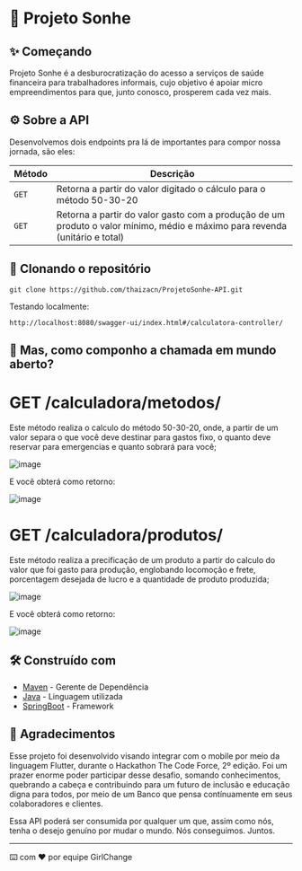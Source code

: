# 🚀 Projeto Sonhe

## ✨ Começando
Projeto Sonhe é a desburocratização do acesso a serviços de saúde financeira para trabalhadores informais, cujo objetivo é apoiar micro empreendimentos para que, junto conosco, prosperem cada vez mais. 

## ⚙️ Sobre a API 
Desenvolvemos dois endpoints pra lá de importantes para compor nossa jornada, são eles:

| Método | Descrição 
|---|---
| `GET` | Retorna a partir do valor digitado o cálculo para o método 50-30-20 
| `GET` | Retorna a partir do valor gasto com a produção de um produto o valor mínimo, médio e máximo para revenda (unitário e total) 

## 💾 Clonando o repositório

```git clone https://github.com/thaizacn/ProjetoSonhe-API.git```

Testando localmente:

```http://localhost:8080/swagger-ui/index.html#/calculatora-controller/```

## 🤔 Mas, como componho a chamada em mundo aberto?

# GET /calculadora/metodos/

Este método realiza o calculo do método 50-30-20, onde, a partir de um valor separa o que você deve destinar para gastos fixo, o quanto deve reservar para emergencias e quanto sobrará para você;

![image](https://user-images.githubusercontent.com/77704621/200193474-99484ffb-6edb-41dd-b9ca-be678c300ae3.png)

 E você obterá como retorno: 
 
![image](https://user-images.githubusercontent.com/77704621/200193598-030b1ddf-bc36-4ea3-9c17-4678038d25a0.png)

# GET /calculadora/produtos/

Este método realiza a precificação de um produto a partir do calculo do valor que foi gasto para produção, englobando locomoção e frete, porcentagem desejada de lucro  e a quantidade de produto produzida;

![image](https://user-images.githubusercontent.com/77704621/200193771-ad00a636-87ae-45ee-ade9-9d56a1352a13.png)

E você obterá como retorno: 

![image](https://user-images.githubusercontent.com/77704621/200193847-02107285-837b-43d7-a6c0-7b22b62eea89.png)


## 🛠️ Construído com

* [Maven](https://maven.apache.org/) - Gerente de Dependência
* [Java](https://www.java.com/pt-BR/) - Linguagem utilizada
* [SpringBoot](https://spring.io) - Framework 

## 🎁 Agradecimentos

Esse projeto foi desenvolvido visando integrar com o mobile por meio da linguagem Flutter, durante o Hackathon The Code Force, 2º edição.
Foi um prazer enorme poder participar desse desafio, somando conhecimentos, quebrando a cabeça e contribuindo para um futuro de inclusão e educação digna para todos, por meio de um Banco que pensa contínuamente em seus colaboradores e clientes. 

Essa API poderá ser consumida por qualquer um que, assim como nós, tenha o desejo genuíno por mudar o mundo. Nós conseguimos. Juntos.


---
⌨️ com ❤️ por equipe GirlChange
